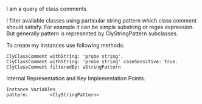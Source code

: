 I am a query of class comments

I filter available classes using particular string pattern which class comment should satisfy.
For example it can be simple substring or regex expression. 
But generally pattern is represented by ClyStringPattern subclasses.

To create my instances use following methods:

	ClyClassComment withString: 'probe string'.
	ClyClassComment withString: 'probe string' caseSensitive: true.
	ClyClassComment filteredBy: aStringPattern
	
Internal Representation and Key Implementation Points.

    Instance Variables
	pattern:		<ClyStringPattern>